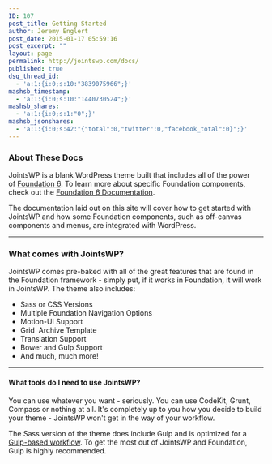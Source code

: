 ```yaml
---
ID: 107
post_title: Getting Started
author: Jeremy Englert
post_date: 2015-01-17 05:59:16
post_excerpt: ""
layout: page
permalink: http://jointswp.com/docs/
published: true
dsq_thread_id:
  - 'a:1:{i:0;s:10:"3839075966";}'
mashsb_timestamp:
  - 'a:1:{i:0;s:10:"1440730524";}'
mashsb_shares:
  - 'a:1:{i:0;s:1:"0";}'
mashsb_jsonshares:
  - 'a:1:{i:0;s:42:"{"total":0,"twitter":0,"facebook_total":0}";}'
---
```

<h3 class="alert-box">About These Docs</h3>
JointsWP is a blank WordPress theme built that includes all of the power of <a href="http://foundation.zurb.com/" target="_blank">Foundation 6</a>. To learn more about specific Foundation components, check out the <a href="http://foundation.zurb.com/sites/docs/" target="_blank">Foundation 6 Documentation</a>.

The documentation laid out on this site will cover how to get started with JointsWP and how some Foundation components, such as off-canvas components and menus, are integrated with WordPress.

<hr />

<h3>What comes with JointsWP?</h3>
JointsWP comes pre-baked with all of the great features that are found in the Foundation framework - simply put, if it works in Foundation, it will work in JointsWP. The theme also includes:
<ul>
	<li>Sass or CSS Versions</li>
	<li>Multiple Foundation Navigation Options</li>
	<li>Motion-UI Support</li>
	<li>Grid  Archive Template</li>
	<li>Translation Support</li>
	<li>Bower and Gulp Support</li>
	<li>And much, much more!</li>
</ul>

<hr />

<h4>What tools do I need to use JointsWP?</h4>
You can use whatever you want - seriously. You can use CodeKit, Grunt, Compass or nothing at all. It's completely up to you how you decide to build your theme - JointsWP won't get in the way of your workflow.

The Sass version of the theme does include Gulp and is optimized for a <a href="http://jointswp.com/docs/gulp/">Gulp-based workflow</a>. To get the most out of JointsWP and Foundation, Gulp is highly recommended.